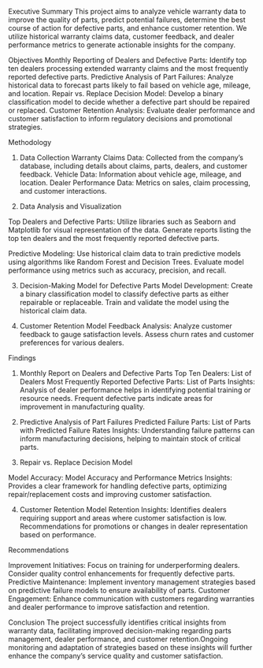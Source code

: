 Executive Summary
This project aims to analyze vehicle warranty data to improve the quality of parts, predict potential failures, determine the best course of action for defective parts,
and enhance customer retention. We utilize historical warranty claims data, customer feedback, and dealer performance metrics to generate actionable insights for the company.


Objectives
Monthly Reporting of Dealers and Defective Parts: Identify top ten dealers processing extended warranty claims and the most frequently reported defective parts.
Predictive Analysis of Part Failures: Analyze historical data to forecast parts likely to fail based on vehicle age, mileage, and location.
Repair vs. Replace Decision Model: Develop a binary classification model to decide whether a defective part should be repaired or replaced.
Customer Retention Analysis: Evaluate dealer performance and customer satisfaction to inform regulatory decisions and promotional strategies.


Methodology
1. Data Collection
Warranty Claims Data: Collected from the company’s database, including details about claims, parts, dealers, and customer feedback.
Vehicle Data: Information about vehicle age, mileage, and location.
Dealer Performance Data: Metrics on sales, claim processing, and customer interactions.

2. Data Analysis and Visualization
   
Top Dealers and Defective Parts:
Utilize libraries such as Seaborn and Matplotlib for visual representation of the data.
Generate reports listing the top ten dealers and the most frequently reported defective parts.

Predictive Modeling:
Use historical claim data to train predictive models using algorithms like Random Forest and Decision Trees.
Evaluate model performance using metrics such as accuracy, precision, and recall.

3. Decision-Making Model for Defective Parts
Model Development:
Create a binary classification model to classify defective parts as either repairable or replaceable.
Train and validate the model using the historical claim data.

4. Customer Retention Model
Feedback Analysis:
Analyze customer feedback to gauge satisfaction levels.
Assess churn rates and customer preferences for various dealers.

Findings

1. Monthly Report on Dealers and Defective Parts
Top Ten Dealers: List of Dealers
Most Frequently Reported Defective Parts: List of Parts
Insights:
Analysis of dealer performance helps in identifying potential training or resource needs.
Frequent defective parts indicate areas for improvement in manufacturing quality.

2. Predictive Analysis of Part Failures
Predicted Failure Parts: List of Parts with Predicted Failure Rates
Insights:
Understanding failure patterns can inform manufacturing decisions, helping to maintain stock of critical parts.

3. Repair vs. Replace Decision Model

Model Accuracy: Model Accuracy and Performance Metrics
Insights:
Provides a clear framework for handling defective parts, optimizing repair/replacement costs and improving customer satisfaction.

4. Customer Retention Model
Retention Insights:
Identifies dealers requiring support and areas where customer satisfaction is low.
Recommendations for promotions or changes in dealer representation based on performance.

Recommendations

Improvement Initiatives:
Focus on training for underperforming dealers.
Consider quality control enhancements for frequently defective parts.
Predictive Maintenance:
Implement inventory management strategies based on predictive failure models to ensure availability of parts.
Customer Engagement:
Enhance communication with customers regarding warranties and dealer performance to improve satisfaction and retention.

Conclusion
The project successfully identifies critical insights from warranty data, facilitating improved decision-making regarding parts management, dealer performance,
and customer retention.Ongoing monitoring and adaptation of strategies based on these insights will further enhance the company’s service quality and customer satisfaction.
